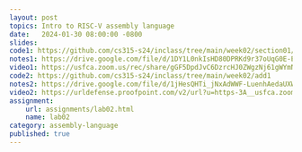 ```yaml
---
layout: post
topics: Intro to RISC-V assembly language
date:   2024-01-30 08:00:00 -0800
slides: 
code1: https://github.com/cs315-s24/inclass/tree/main/week02/section01/add1
notes1: https://drive.google.com/file/d/1DY1L0nkIsHD80DPRKd9r37oUqG0E-Er4/view?usp=drive_link
video1: https://usfca.zoom.us/rec/share/gGF5DpdJvC6DzrcHJ0ZWgzNj61gWYmNZc0FNuvt41mahj_xcqu2VaS8q-b5k8pQl.ceY-X0419xOXFST_
code2: https://github.com/cs315-s24/inclass/tree/main/week02/add1
notes2: https://drive.google.com/file/d/1jHesQHTi_jNxAdWWF-LuenhAedaUXWJM/view?usp=drivesdk
video2: https://urldefense.proofpoint.com/v2/url?u=https-3A__usfca.zoom.us_rec_share_6UmrM0kvwHo9aKxFQ2fN8U7SkoBhQhdiuQ8w4V32ujYf9Qi5IAIHg4AvqrKiPC9U.8ApCX3TvvgN7aIYj&d=DwMFAw&c=qgVugHHq3rzouXkEXdxBNQ&r=pWdb0PpdrgbA8UziBLv0cLIW3gZNVZarim7OULHTsTQ&m=785k3RaHf3meNijYaieSjH-W9V78ZBMpVNmRuSn8A00_ER9u5hM4tJvcHmMjVgh4&s=SzZzPs6Dmrbqwnova5BCnBoIl9k2_GizPkAs5J_QE88&e=
assignment:
    url: assignments/lab02.html
    name: lab02
category: assembly-language
published: true
---
```

